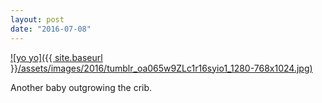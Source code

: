 ```yaml
---
layout: post
date: "2016-07-08"
---
```


[![yo yo]({{ site.baseurl }}/assets/images/2016/tumblr_oa065w9ZLc1r16syio1_1280-768x1024.jpg)](https://mananamanana.com/ohpiglet/wp-content/uploads/2016/07/tumblr_oa065w9ZLc1r16syio1_1280.jpg)

Another baby outgrowing the crib.
